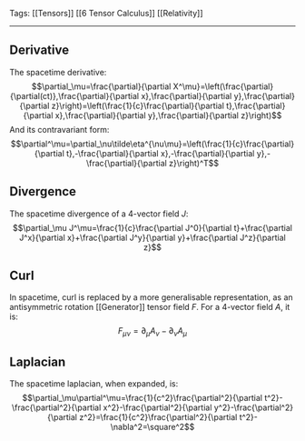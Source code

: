 Tags: [[Tensors]] [[6 Tensor Calculus]] [[Relativity]]
___
## Derivative
The spacetime derivative:
$$\partial_\mu=\frac{\partial}{\partial X^\mu}=\left(\frac{\partial}{\partial(ct)},\frac{\partial}{\partial x},\frac{\partial}{\partial y},\frac{\partial}{\partial z}\right)=\left(\frac{1}{c}\frac{\partial}{\partial t},\frac{\partial}{\partial x},\frac{\partial}{\partial y},\frac{\partial}{\partial z}\right)$$
And its contravariant form:
$$\partial^\mu=\partial_\nu\tilde\eta^{\nu\mu}=\left(\frac{1}{c}\frac{\partial}{\partial t},-\frac{\partial}{\partial x},-\frac{\partial}{\partial y},-\frac{\partial}{\partial z}\right)^T$$

## Divergence
The spacetime divergence of a 4-vector field $J$:
$$\partial_\mu J^\mu=\frac{1}{c}\frac{\partial J^0}{\partial t}+\frac{\partial J^x}{\partial x}+\frac{\partial J^y}{\partial y}+\frac{\partial J^z}{\partial z}$$
## Curl
In spacetime, curl is replaced by a more generalisable representation, as an antisymmetric rotation [[Generator]] tensor field $F$. For a 4-vector field $A$, it is:
$$F_{\mu\nu}=\partial_\mu A_\nu-\partial_\nu A_\mu$$
## Laplacian
The spacetime laplacian, when expanded, is:
$$\partial_\mu\partial^\mu=\frac{1}{c^2}\frac{\partial^2}{\partial t^2}-\frac{\partial^2}{\partial x^2}-\frac{\partial^2}{\partial y^2}-\frac{\partial^2}{\partial z^2}=\frac{1}{c^2}\frac{\partial^2}{\partial t^2}-\nabla^2=\square^2$$
